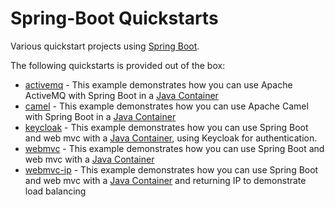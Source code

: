 Spring-Boot Quickstarts
=======================

Various quickstart projects using [Spring Boot](http://projects.spring.io/spring-boot).

The following quickstarts is provided out of the box:

* [activemq](activemq) - This example demonstrates how you can use Apache ActiveMQ with Spring Boot in a [Java Container](http://fabric8.io/gitbook/javaContainer.html)
* [camel](camel) - This example demonstrates how you can use Apache Camel with Spring Boot in a [Java Container](http://fabric8.io/gitbook/javaContainer.html)
* [keycloak](keycloak) - This example demonstrates how you can use Spring Boot and web mvc with a [Java Container](http://fabric8.io/gitbook/javaContainer.html), using Keycloak for authentication.
* [webmvc](webmvc) - This example demonstrates how you can use Spring Boot and web mvc with a [Java Container](http://fabric8.io/gitbook/javaContainer.html)
* [webmvc-ip](webmvc-ip) - This example demonstrates how you can use Spring Boot and web mvc with a [Java Container](http://fabric8.io/gitbook/javaContainer.html) and returning IP to demonstrate load balancing

